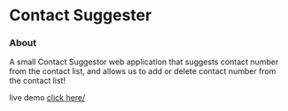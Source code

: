 # Contact Suggester
### About
A small Contact Suggestor web application that suggests contact number from the contact list, and allows us to add or delete contact number from the contact list!

live demo [click here/](https://pathik-code.github.io/Contact-suggestor)
